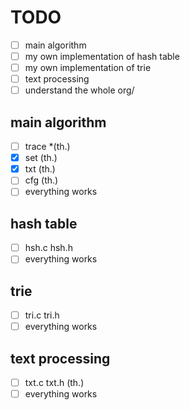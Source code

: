 # TODO
- [ ] main algorithm
- [ ] my own implementation of hash table
- [ ] my own implementation of trie 
- [ ] text processing 
- [ ] understand the whole org/

## main algorithm 
- [ ] trace *(th.)
- [x] set (th.)
- [x] txt (th.)
- [ ] cfg (th.)
- [ ] everything works 

## hash table 
- [ ] hsh.c hsh.h
- [ ] everything works 

## trie 
- [ ] tri.c tri.h
- [ ] everything works 

## text processing 
- [ ] txt.c txt.h (th.)
- [ ] everything works
